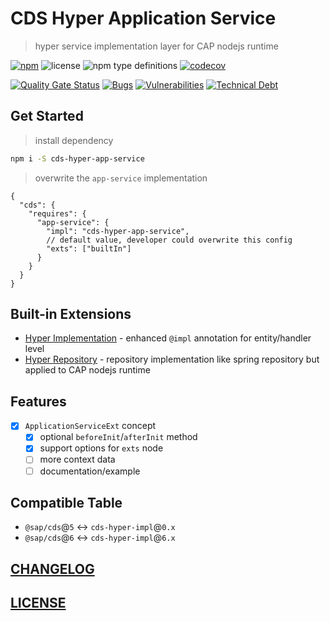 # CDS Hyper Application Service

> hyper service implementation layer for CAP nodejs runtime

[![npm](https://img.shields.io/npm/v/cds-hyper-app-service)](https://www.npmjs.com/package/cds-hyper-app-service)
![license](https://img.shields.io/npm/l/cds-hyper-app-service)
![npm type definitions](https://img.shields.io/npm/types/cds-hyper-app-service)
[![codecov](https://codecov.io/gh/Soontao/cds-hyper-app-service/branch/main/graph/badge.svg?token=Q2YdgKmU2r)](https://codecov.io/gh/Soontao/cds-hyper-app-service)

[![Quality Gate Status](https://sonarcloud.io/api/project_badges/measure?project=Soontao_cds-hyper-app-service&metric=alert_status)](https://sonarcloud.io/summary/new_code?id=Soontao_cds-hyper-app-service)
[![Bugs](https://sonarcloud.io/api/project_badges/measure?project=Soontao_cds-hyper-app-service&metric=bugs)](https://sonarcloud.io/summary/new_code?id=Soontao_cds-hyper-app-service)
[![Vulnerabilities](https://sonarcloud.io/api/project_badges/measure?project=Soontao_cds-hyper-app-service&metric=vulnerabilities)](https://sonarcloud.io/summary/new_code?id=Soontao_cds-hyper-app-service)
[![Technical Debt](https://sonarcloud.io/api/project_badges/measure?project=Soontao_cds-hyper-app-service&metric=sqale_index)](https://sonarcloud.io/summary/new_code?id=Soontao_cds-hyper-app-service)

## Get Started

> install dependency

```bash
npm i -S cds-hyper-app-service
```

> overwrite the `app-service` implementation

```json5
{
  "cds": {
    "requires": {
      "app-service": {
        "impl": "cds-hyper-app-service",
        // default value, developer could overwrite this config
        "exts": ["builtIn"]
      }
    }
  }
}
```

## Built-in Extensions

- [Hyper Implementation](./src/extension/builtIn/impl/README.md) - enhanced `@impl` annotation for entity/handler level
- [Hyper Repository](./src//extension/builtIn/repo/README.md) - repository implementation like spring repository but applied to CAP nodejs runtime

## Features

- [x] `ApplicationServiceExt` concept
  - [x] optional `beforeInit`/`afterInit` method
  - [x] support options for `exts` node
  - [ ] more context data
  - [ ] documentation/example

## Compatible Table

- `@sap/cds`@`5` <-> `cds-hyper-impl`@`0.x`
- `@sap/cds`@`6` <-> `cds-hyper-impl`@`6.x`

## [CHANGELOG](./CHANGELOG.md)

## [LICENSE](./LICENSE)
